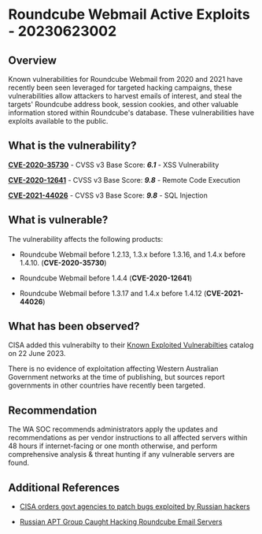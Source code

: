# Roundcube Webmail Active Exploits - 20230623002

## Overview

Known vulnerabilities for Roundcube Webmail from 2020 and 2021 have recently been seen leveraged for targeted hacking campaigns, these vulnerabilities allow attackers to harvest emails of interest, and steal the targets' Roundcube address book, session cookies, and other valuable information stored within Roundcube's database. These vulnerabilities have exploits available to the public.

## What is the vulnerability?

[**CVE-2020-35730**](https://nvd.nist.gov/vuln/detail/CVE-2020-35730) - CVSS v3 Base Score: ***6.1*** - XSS Vulnerability

[**CVE-2020-12641**](https://nvd.nist.gov/vuln/detail/CVE-2020-12641) - CVSS v3 Base Score: ***9.8*** - Remote Code Execution

[**CVE-2021-44026**](https://nvd.nist.gov/vuln/detail/CVE-2021-44026) - CVSS v3 Base Score: ***9.8*** - SQL Injection

## What is vulnerable?

The vulnerability affects the following products:

- Roundcube Webmail before 1.2.13, 1.3.x before 1.3.16, and 1.4.x before 1.4.10. (**CVE-2020-35730**)

- Roundcube Webmail before 1.4.4 (**CVE-2020-12641**)

- Roundcube Webmail before 1.3.17 and 1.4.x before 1.4.12 (**CVE-2021-44026**)

## What has been observed?

CISA added this vulnerabilty to their [Known Exploited Vulnerabilties](https://www.cisa.gov/known-exploited-vulnerabilities-catalog) catalog on 22 June 2023.

There is no evidence of exploitation affecting Western Australian Government networks at the time of publishing, but sources report governments in other countries have recently been targeted.

## Recommendation

The WA SOC recommends administrators apply the updates and recommendations as per vendor instructions to all affected servers within 48 hours if internet-facing or one month otherwise, and perform comprehensive analysis & threat hunting if any vulnerable servers are found.

## Additional References

- [CISA orders govt agencies to patch bugs exploited by Russian hackers](https://www.bleepingcomputer.com/news/security/cisa-orders-govt-agencies-to-patch-bugs-exploited-by-russian-hackers/)

- [Russian APT Group Caught Hacking Roundcube Email Servers](https://www.securityweek.com/russian-apt-group-caught-hacking-roundcube-email-servers/)
